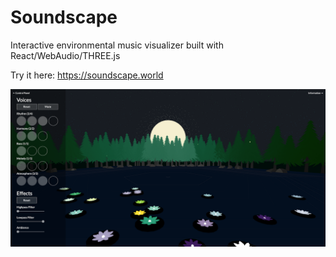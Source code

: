 # Soundscape

Interactive environmental music visualizer built with React/WebAudio/THREE.js

Try it here: https://soundscape.world

![Soundscape Preview](./preview/full-banner.png)
